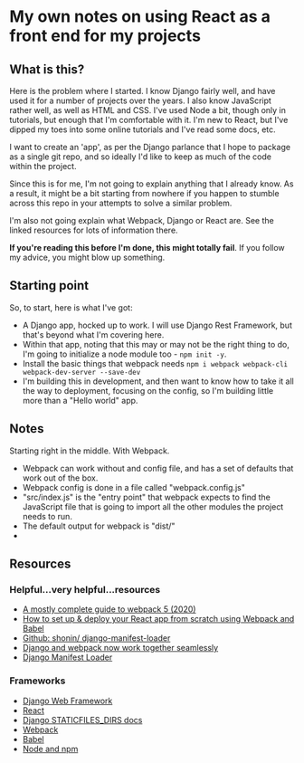 # My own notes on using React as a front end for my projects

## What is this?

Here is the problem where I started.  I know Django fairly
well, and have used it for a number of projects over the
years.  I also know JavaScript rather well, as well as
HTML and CSS.  I've used Node a bit, though only in tutorials,
but enough that I'm comfortable with it.  I'm new to React,
but I've dipped my toes into some online tutorials and I've
read some docs, etc.

I want to create an 'app', as per the Django parlance that
I hope to package as a single git repo, and so ideally I'd
like to keep as much of the code within the project.

Since this is for me, I'm not going to explain anything
that I already know.  As a result, it might be a bit
starting from nowhere if you happen to stumble across this
repo in your attempts to solve a similar problem.

I'm also not going explain what Webpack, Django or React are.
See the linked resources for lots of information there.

**If you're reading this before I'm done, this might totally fail**.  If you
follow my advice, you might blow up something.


## Starting point

So, to start, here is what I've got:

+ A Django app, hocked up to work.  I will use Django Rest Framework, but that's
beyond what I'm covering here.
+ Within that app, noting that this may or may not be the right thing to do,
I'm going to initialize a node module too - `npm init -y`.
+ Install the basic things that webpack needs `npm i webpack webpack-cli webpack-dev-server --save-dev`
+ I'm building this in development, and then want to know how to take it all the
way to deployment, focusing on the config, so I'm building little more than
a "Hello world" app.


## Notes

Starting right in the middle.  With Webpack.

+ Webpack can work without and config file, and has a set of defaults that work
out of the box.
+ Webpack config is done in a file called "webpack.config.js"
+ "src/index.js" is the "entry point" that webpack expects to find the JavaScript
file that is going to import all the other modules the project needs to run.
+ The default output for webpack is "dist/"
+ 


## Resources

### Helpful...very helpful...resources

+ [A mostly complete guide to webpack 5 (2020)](https://www.valentinog.com/blog/webpack/)
+ [How to set up & deploy your React app from scratch using Webpack and Babel](https://www.freecodecamp.org/news/how-to-set-up-deploy-your-react-app-from-scratch-using-webpack-and-babel-a669891033d4/)
+ [Github: shonin/ django-manifest-loader](https://github.com/shonin/django-manifest-loader)
+ [Django and webpack now work together seamlessly](https://shonin.medium.com/django-and-webpack-now-work-together-seamlessly-a90cffdbab8e)
+ [Django Manifest Loader](https://django-manifest-loader.readthedocs.io/en/latest/index.html)


### Frameworks

+ [Django Web Framework](https://www.djangoproject.com/)
+ [React](https://reactjs.org/)
+ [Django STATICFILES_DIRS docs](https://docs.djangoproject.com/en/3.1/ref/settings/#std:setting-STATICFILES_DIRS)
+ [Webpack](https://webpack.js.org/)
+ [Babel](https://babeljs.io/)
+ [Node and npm](https://nodejs.org/en/)


